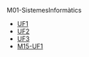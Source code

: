 M01-SistemesInformàtics

- [UF1](https://github.com/OscarBePl/Portfoli/tree/main/Moduls/M01-SistemesInformatics/UF1)
- [UF2](https://github.com/OscarBePl/Portfoli/tree/main/Moduls/M01-SistemesInformatics/UF2)
- [UF3](https://github.com/OscarBePl/Portfoli/tree/main/Moduls/M01-SistemesInformatics/UF3)
- [M15-UF1](https://github.com/OscarBePl/Portfoli/tree/main/Moduls/M01-SistemesInformatics/M15-UF1)

